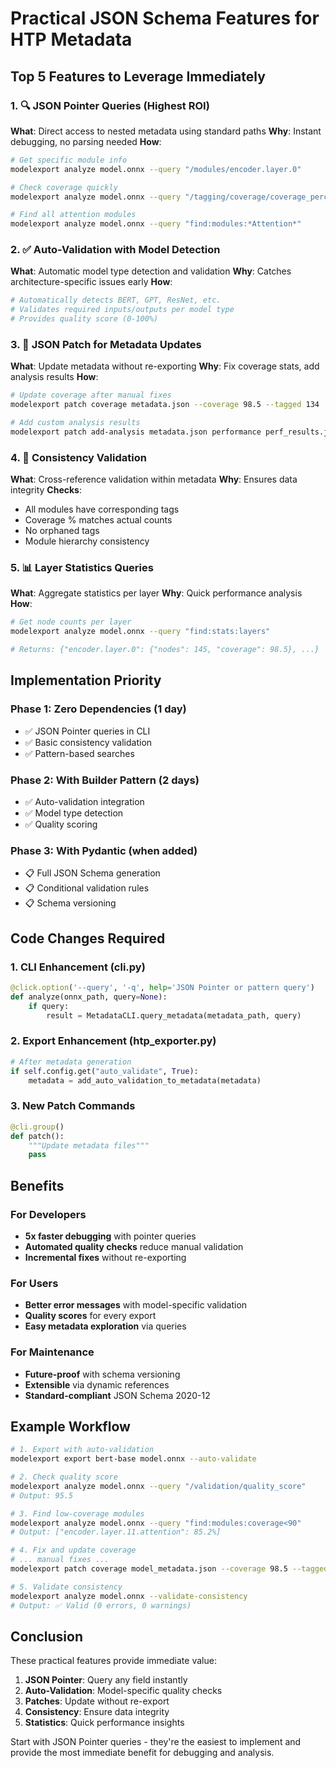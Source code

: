 # Practical JSON Schema Features for HTP Metadata

## Top 5 Features to Leverage Immediately

### 1. 🔍 JSON Pointer Queries (Highest ROI)
**What**: Direct access to nested metadata using standard paths
**Why**: Instant debugging, no parsing needed
**How**:
```bash
# Get specific module info
modelexport analyze model.onnx --query "/modules/encoder.layer.0"

# Check coverage quickly  
modelexport analyze model.onnx --query "/tagging/coverage/coverage_percentage"

# Find all attention modules
modelexport analyze model.onnx --query "find:modules:*Attention*"
```

### 2. ✅ Auto-Validation with Model Detection
**What**: Automatic model type detection and validation
**Why**: Catches architecture-specific issues early
**How**:
```python
# Automatically detects BERT, GPT, ResNet, etc.
# Validates required inputs/outputs per model type
# Provides quality score (0-100%)
```

### 3. 🔧 JSON Patch for Metadata Updates  
**What**: Update metadata without re-exporting
**Why**: Fix coverage stats, add analysis results
**How**:
```bash
# Update coverage after manual fixes
modelexport patch coverage metadata.json --coverage 98.5 --tagged 134

# Add custom analysis results
modelexport patch add-analysis metadata.json performance perf_results.json
```

### 4. 🔗 Consistency Validation
**What**: Cross-reference validation within metadata
**Why**: Ensures data integrity
**Checks**:
- All modules have corresponding tags
- Coverage % matches actual counts
- No orphaned tags
- Module hierarchy consistency

### 5. 📊 Layer Statistics Queries
**What**: Aggregate statistics per layer
**Why**: Quick performance analysis
**How**:
```bash
# Get node counts per layer
modelexport analyze model.onnx --query "find:stats:layers"

# Returns: {"encoder.layer.0": {"nodes": 145, "coverage": 98.5}, ...}
```

## Implementation Priority

### Phase 1: Zero Dependencies (1 day)
- ✅ JSON Pointer queries in CLI
- ✅ Basic consistency validation
- ✅ Pattern-based searches

### Phase 2: With Builder Pattern (2 days)
- ✅ Auto-validation integration
- ✅ Model type detection
- ✅ Quality scoring

### Phase 3: With Pydantic (when added)
- 📋 Full JSON Schema generation
- 📋 Conditional validation rules
- 📋 Schema versioning

## Code Changes Required

### 1. CLI Enhancement (cli.py)
```python
@click.option('--query', '-q', help='JSON Pointer or pattern query')
def analyze(onnx_path, query=None):
    if query:
        result = MetadataCLI.query_metadata(metadata_path, query)
```

### 2. Export Enhancement (htp_exporter.py)
```python
# After metadata generation
if self.config.get("auto_validate", True):
    metadata = add_auto_validation_to_metadata(metadata)
```

### 3. New Patch Commands
```python
@cli.group()
def patch():
    """Update metadata files"""
    pass
```

## Benefits

### For Developers
- **5x faster debugging** with pointer queries
- **Automated quality checks** reduce manual validation
- **Incremental fixes** without re-exporting

### For Users  
- **Better error messages** with model-specific validation
- **Quality scores** for every export
- **Easy metadata exploration** via queries

### For Maintenance
- **Future-proof** with schema versioning
- **Extensible** via dynamic references
- **Standard-compliant** JSON Schema 2020-12

## Example Workflow

```bash
# 1. Export with auto-validation
modelexport export bert-base model.onnx --auto-validate

# 2. Check quality score
modelexport analyze model.onnx --query "/validation/quality_score"
# Output: 95.5

# 3. Find low-coverage modules
modelexport analyze model.onnx --query "find:modules:coverage<90"
# Output: ["encoder.layer.11.attention": 85.2%]

# 4. Fix and update coverage
# ... manual fixes ...
modelexport patch coverage model_metadata.json --coverage 98.5 --tagged 156

# 5. Validate consistency
modelexport analyze model.onnx --validate-consistency
# Output: ✅ Valid (0 errors, 0 warnings)
```

## Conclusion

These practical features provide immediate value:
1. **JSON Pointer**: Query any field instantly
2. **Auto-Validation**: Model-specific quality checks  
3. **Patches**: Update without re-export
4. **Consistency**: Ensure data integrity
5. **Statistics**: Quick performance insights

Start with JSON Pointer queries - they're the easiest to implement and provide the most immediate benefit for debugging and analysis.